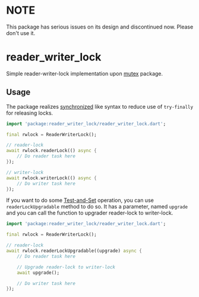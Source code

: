# NOTE

This package has serious issues on its design and discontinued now. Please don't use it.

# reader_writer_lock

Simple reader-writer-lock implementation upon [mutex](https://pub.dev/packages/mutex) package.

## Usage

The package realizes [synchronized](https://pub.dev/packages/synchronized) like syntax to reduce use of `try-finally` for releasing locks.

```dart
import 'package:reader_writer_lock/reader_writer_lock.dart';

final rwlock = ReaderWriterLock();

// reader-lock
await rwlock.readerLock(() async {
    // Do reader task here
});

// writer-lock
await rwlock.writerLock(() async {
    // Do writer task here
});
```

If you want to do some [Test-and-Set](https://en.wikipedia.org/wiki/Test-and-set) operation,
you can use `readerLockUpgradable` method to do so. It has a parameter, named `upgrade` and you can call the function
to upgrader reader-lock to writer-lock.

```dart
import 'package:reader_writer_lock/reader_writer_lock.dart';

final rwlock = ReaderWriterLock();

// reader-lock
await rwlock.readerLockUpgradable((upgrade) async {
    // Do reader task here

    // Upgrade reader-lock to writer-lock
    await upgrade();

    // Do writer task here
});
